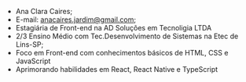 - Ana Clara Caires;
- E-mail: anacaires.jardim@gmail.com;
- Estagiária de Front-end na AD Soluções em Tecnoligia LTDA
- 2/3 Ensino Médio com Tec.Desenvolvimento de Sistemas na Etec de Lins-SP;
- Foco em Front-end com conhecimentos básicos de HTML, CSS e JavaScript
- Aprimorando habilidades em React, React Native e TypeScript
